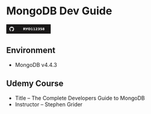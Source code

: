 # MongoDB Dev Guide

<p>
  <a href="https://github.com/Ryo112358" target="_blank" rel="noopener"><img src="./images/ryo112358-github-badge.svg" height=25></a>
</p>

## Environment
- MongoDB v4.4.3

## Udemy Course
- Title – The Complete Developers Guide to MongoDB
- Instructor – Stephen Grider
